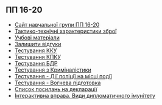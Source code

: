 <h2>ПП 16-20</h2>
<ul>
   <li>
      <a href="https://dmitriy-1986.github.io/squad-pp16-20">Сайт навчальної групи ПП 16-20</a>
   </li>
   <li>
     <a href="https://dmitriy-1986.github.io/squad-pp16-20/TTH.html">Тактико-технічні характеристики зброї</a>
   </li>
   <li>
     <a href="https://dmitriy-1986.github.io/squad-pp16-20/educational-materials.html"> Учбові матеріали</a>
   </li>
   <li>
     <a href="https://dmitriy-1986.github.io/squad-pp16-20/form-feedback.html">Залишити відгуки</a>
   </li>
   <li>
     <a href="https://dmitriy-1986.github.io/squad-pp16-20/test-kku.html">Тестування ККУ</a>
   </li>
    <li>
     <a href="https://dmitriy-1986.github.io/squad-pp16-20/test-kpk.html">Тестування КПКУ</a>
   </li>
   <li>
     <a href="https://dmitriy-1986.github.io/squad-pp16-20/bdr.html">Тестування БДР</a>
   </li>
    <li>
     <a href="https://dmitriy-1986.github.io/squad-pp16-20/kriminalistika.html">Тестування з Криміналістики</a>
   </li>
   <li>
     <a href="https://dmitriy-1986.github.io/squad-pp16-20/dii-police-na-misci-podii.html">Тестування - Дії поліції на місці події</a>
   </li>
   <li>
     <a href="https://dmitriy-1986.github.io/squad-pp16-20/vogneva.html">Тестування - Вогнева підготовка</a>
   </li>
    <li>
     <a href="https://dmitriy-1986.github.io/squad-pp16-20/declaration-link.html">Список посилань на декларації</a>
   </li>
   </li>
    <li>
     <a href="https://dmitriy-1986.github.io/squad-pp16-20/ppz-diplomat.html">Інтерактивна вправа. Види дипломатичного імунітету</a>
   </li>
   
</ul>



